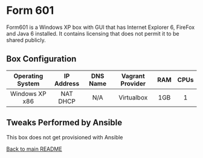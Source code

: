 Form 601
==============
Form601 is a Windows XP box with GUI that has Internet Explorer 6, FireFox and Java 6 installed. It contains licensing that does not permit it to be shared publicly.

Box Configuration
------------
| Operating System | IP Address    | DNS Name                          | Vagrant Provider | RAM | CPUs |
|:----------------:|:-------------:|:---------------------------------:|:----------------:|:---:|:----:|
| Windows XP x86   | NAT DHCP      | N/A                               | Virtualbox       | 1GB | 1    |

Tweaks Performed by Ansible
------------
This box does not get provisioned with Ansible

[Back to main README](../README.md)
